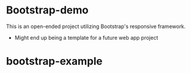 # Bootstrap-demo

This is an open-ended project utilizing Bootstrap's responsive framework.
* Might end up being a template for a future web app project
# bootstrap-example
